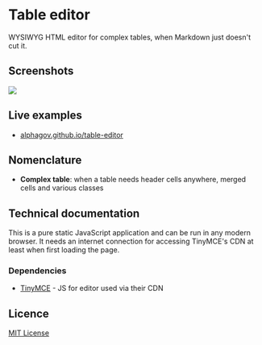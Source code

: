 # Table editor

WYSIWYG HTML editor for complex tables, when Markdown just doesn't cut it.


## Screenshots

![](https://raw.githubusercontent.com/alphagov/table-editor/master/screenshot.png)


## Live examples

- [alphagov.github.io/table-editor](https://alphagov.github.io/table-editor/)


## Nomenclature

- **Complex table**: when a table needs header cells anywhere, merged cells and various classes


## Technical documentation

This is a pure static JavaScript application and can be run in any modern browser. It needs an internet connection for accessing TinyMCE's CDN at least when first loading the page.


### Dependencies

- [TinyMCE](https://www.tinymce.com/) - JS for editor used via their CDN


## Licence

[MIT License](LICENCE)
